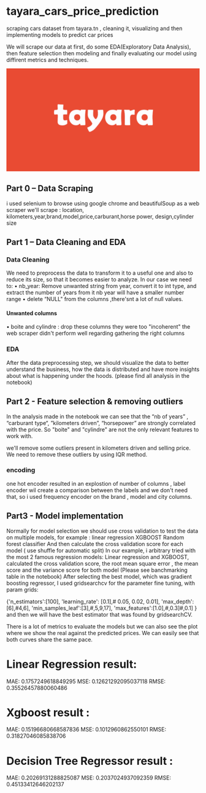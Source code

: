 # tayara_cars_price_prediction
scraping cars dataset from tayara.tn , cleaning it, visualizing and then implementing models to predict car prices


We will scrape our data at first, do some EDA(Exploratory Data Analysis), then feature selection then modeling and finally evaluating our model using diffirent metrics and techniques.

![car price prediction](/tayara_logo.png)

## Part 0 – Data Scraping
i used selenium to browse using google chrome
and beautifulSoup as a web scraper
we'll scrape : location, kilometers,year,brand,model,price,carburant,horse power, design,cylinder size


## Part 1 – Data Cleaning and EDA
### Data Cleaning
We need to preprocess the data to transform it to a useful one and also to reduce its size, so that it
becomes easier to analyze.
In our case we need to:
• nb_year: Remove unwanted string from year, convert it to int type, and extract the number of years from it 
nb year will have a smaller number range
• delete “NULL" from the columns ,there'snt a lot of null values.

#### Unwanted columns
• boite and cylindre : drop these columns they were too "incoherent" the web scraper didn't perform well regarding gathering the right columns
### EDA
After the data preprocessing step, we should visualize the data to better understand the business,
how the data is distributed and have more insights about what is happening under the hoods. (please
find all analysis in the notebook)

## Part 2 - Feature selection & removing outliers

In the analysis made in the notebook we can see that the “nb of years” , “carburant type“,
”kilometers driven”, “horsepower” are strongly correlated with the price. So
"boite" and "cylindre" are not the only relevant features to work with.

we'll remove some outliers present in kilometers driven and selling price. We need to remove these outliers by using IQR method.
 ### encoding
  one hot encoder resulted in an explostion of number of columns , label encoder wil create a comparison between the labels and we don't need that, so i used frequency encoder on the brand , model and city columns.


## Part3 - Model implementation
Normally for model selection we should use cross validation to test the data on multiple models,
for example :
linear regression
XGBOOST
Random forest classifier
And then calculate the cross validation score for each model ( use shuffle for automatic split)
In our example, i arbitrary tried with the most 2 famous regression models: Linear regression and XGBOOST, calculated the cross validation score, the root mean square error , the mean score and the variance score for both model (Please see banchmarking table in the notebook)
After selecting the best model, which was gradient boosting regressor, I used gridsearchcv for the
parameter fine tuning, with param grids:

{'n_estimators':[100],
 'learning_rate': [0.1],# 0.05, 0.02, 0.01],
 'max_depth':[6],#4,6],
 'min_samples_leaf':[3],#,5,9,17],
 'max_features':[1.0],#,0.3]#,0.1] }
and then we will have the best estimator that was found by gridsearchCV.

There is a lot of metrics to evaluate the models but we can also see the plot where we show the real against the predicted prices. We can easily see that both curves share the same pace. 

# Linear Regression result:

MAE: 0.1757249618849295
MSE: 0.12621292095037118
RMSE: 0.35526457880060486


# Xgboost result :
MAE: 0.15196680668587836
MSE: 0.1012960862550101
RMSE: 0.31827046085838706

# Decision Tree Regressor result :
MAE: 0.20269131288825087
MSE: 0.2037024937092359
RMSE: 0.45133412646202137


